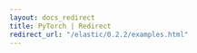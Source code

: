 ```yaml
---
layout: docs_redirect
title: PyTorch | Redirect
redirect_url: "/elastic/0.2.2/examples.html"
---
```

